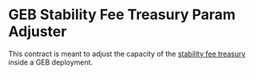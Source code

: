 # GEB Stability Fee Treasury Param Adjuster

This contract is meant to adjust the capacity of the [stability fee treasury](https://github.com/reflexer-labs/geb/blob/master/src/single/StabilityFeeTreasury.sol) inside a GEB deployment.
